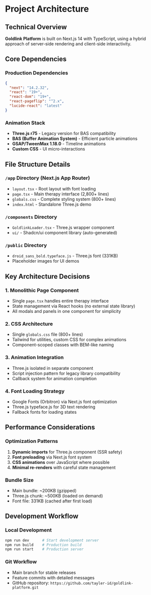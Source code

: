 # Project Architecture

## Technical Overview

**Goldlink Platform** is built on Next.js 14 with TypeScript, using a hybrid approach of server-side rendering and client-side interactivity.

## Core Dependencies

### Production Dependencies
```json
{
  "next": "14.2.32",
  "react": "19+",
  "react-dom": "19+", 
  "react-pageflip": "^2.x",
  "lucide-react": "latest"
}
```

### Animation Stack
- **Three.js r75** - Legacy version for BAS compatibility
- **BAS (Buffer Animation System)** - Efficient particle animations
- **GSAP/TweenMax 1.18.0** - Timeline animations
- **Custom CSS** - UI micro-interactions

## File Structure Details

### `/app` Directory (Next.js App Router)
- `layout.tsx` - Root layout with font loading
- `page.tsx` - Main therapy interface (2,800+ lines)
- `globals.css` - Complete styling system (800+ lines)
- `index.html` - Standalone Three.js demo

### `/components` Directory
- `GoldlinkLoader.tsx` - Three.js wrapper component
- `ui/` - Shadcn/ui component library (auto-generated)

### `/public` Directory
- `droid_sans_bold.typeface.js` - Three.js font (331KB)
- Placeholder images for UI demos

## Key Architecture Decisions

### 1. Monolithic Page Component
- Single `page.tsx` handles entire therapy interface
- State management via React hooks (no external state library)
- All modals and panels in one component for simplicity

### 2. CSS Architecture
- Single `globals.css` file (800+ lines)
- Tailwind for utilities, custom CSS for complex animations
- Component-scoped classes with BEM-like naming

### 3. Animation Integration
- Three.js isolated in separate component
- Script injection pattern for legacy library compatibility
- Callback system for animation completion

### 4. Font Loading Strategy
- Google Fonts (Orbitron) via Next.js font optimization
- Three.js typeface.js for 3D text rendering
- Fallback fonts for loading states

## Performance Considerations

### Optimization Patterns
1. **Dynamic imports** for Three.js component (SSR safety)
2. **Font preloading** via Next.js font system
3. **CSS animations** over JavaScript where possible
4. **Minimal re-renders** with careful state management

### Bundle Size
- Main bundle: ~200KB (gzipped)
- Three.js chunk: ~500KB (loaded on demand)
- Font file: 331KB (cached after first load)

## Development Workflow

### Local Development
```bash
npm run dev      # Start development server
npm run build    # Production build
npm run start    # Production server
```

### Git Workflow
- Main branch for stable releases
- Feature commits with detailed messages
- GitHub repository: `https://github.com/tayler-id/goldlink-platform.git`